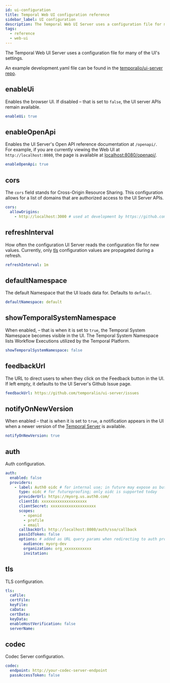 ```yaml
---
id: ui-configuration
title: Temporal Web UI configuration reference
sidebar_label: UI configuration
description: The Temporal Web UI Server uses a configuration file for many of the UI's settings.
tags:
  - reference
  - web-ui
---
```


The Temporal Web UI Server uses a configuration file for many of the UI's settings.

An example development.yaml file can be found in the [temporalio/ui-server repo](https://github.com/temporalio/ui-server/blob/main/config/development.yaml).

## enableUi

Enables the browser UI.
If disabled – that is set to `false`, the UI server APIs remain available.

```yaml
enableUi: true
```

## enableOpenApi

Enables the UI Server's Open API reference documentation at `/openapi/`.
For example, if you are currently viewing the Web UI at `http://localhost:8080`, the page is available at [localhost:8080/openapi/](http://localhost:8080/openapi/).

```yaml
enableOpenApi: true
```

## cors

The `cors` field stands for Cross-Origin Resource Sharing.
This configuration allows for a list of domains that are authorized access to the UI Server APIs.

```yaml
cors:
  allowOrigins:
    - http://localhost:3000 # used at development by https://github.com/temporalio/ui
```

## refreshInterval

How often the configuration UI Server reads the configuration file for new values.
Currently, only [tls](#tls) configuration values are propagated during a refresh.

```yaml
refreshInterval: 1m
```

## defaultNamespace

The default Namespace that the UI loads data for.
Defaults to `default`.

```yaml
defaultNamespace: default
```

## showTemporalSystemNamespace

When enabled, – that is when it is set to `true`, the Temporal System Namespace becomes visible in the UI.
The Temporal System Namespace lists Workflow Executions utilized by the Temporal Platform.

```yaml
showTemporalSystemNamespace: false
```

## feedbackUrl

The URL to direct users to when they click on the Feedback button in the UI.
If left empty, it defaults to the UI Server's Github Issue page.

```yaml
feedbackUrl: https://github.com/temporalio/ui-server/issues
```

## notifyOnNewVersion

When enabled – that is when it is set to `true`, a notification appears in the UI when a newer version of the [Temporal Server](/clusters#temporal-server) is available.

```yaml
notifyOnNewVersion: true
```

## auth

Auth configuration.

```yaml
auth:
  enabled: false
  providers:
    - label: Auth0 oidc # for internal use; in future may expose as button text
      type: oidc # for futureproofing; only oidc is supported today
      providerUrl: https://myorg.us.auth0.com/
      clientId: xxxxxxxxxxxxxxxxxxxx
      clientSecret: xxxxxxxxxxxxxxxxxxxx
      scopes:
        - openid
        - profile
        - email
      callbackUrl: http://localhost:8080/auth/sso/callback
      passIdToken: false
      options: # added as URL query params when redirecting to auth provider
        audience: myorg-dev
        organization: org_xxxxxxxxxxxx
        invitation:
```

## tls

TLS configuration.

```yaml
tls:
  caFile:
  certFile:
  keyFile:
  caData:
  certData:
  keyData:
  enableHostVerification: false
  serverName:
```

## codec

Codec Server configuration.

```yaml
codec:
  endpoint: http://your-codec-server-endpoint
  passAccessToken: false
```
